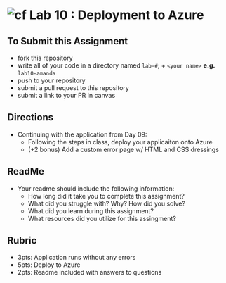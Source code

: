 ![cf](http://i.imgur.com/7v5ASc8.png) Lab 10 : Deployment to Azure
=====================================

## To Submit this Assignment
- fork this repository
- write all of your code in a directory named `lab-#`; + `<your name>` **e.g.** `lab10-amanda`
- push to your repository
- submit a pull request to this repository
- submit a link to your PR in canvas

## Directions
- Continuing with the application from Day 09:
    -  Following the steps in class, deploy your applicaiton onto Azure
    -  (+2 bonus) Add a custom error page w/ HTML and CSS dressings 


## ReadMe
- Your readme should include the following information:
	- How long did it take you to complete this assignment?
	- What did you struggle with? Why? How did you solve?
	- What did you learn during this assignment?
    - What resources did you utilize for this assingment?
  

## Rubric
- 3pts: Application runs without any errors
- 5pts: Deploy to Azure
- 2pts: Readme included with answers to questions
